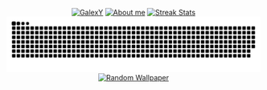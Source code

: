 
<p align="center">

  <!-- Gif -->
  <a href="https://github.com/GalexY727">
    <img src="https://github.com/GalexY727/GalexY727/blob/main/media/GalexYBanner.gif" alt="GalexY" /></a>
    
  <!-- Typing SVG -->
  <a href="https://git.io/typing-svg">
    <img src="https://readme-typing-svg.demolab.com?font=Fira+Code&size=30&pause=1000&center=true&vCenter=true&width=870&height=100&lines=My+name+is+Alexander+Hamilton+%F0%9F%91%8B;I+code+robots+for+F.I.R.S.T.+competitions+%F0%9F%A4%96;I+am+learning+Java%2C+JavaScript%2C+and+Pyhton+%F0%9F%90%8D;I+really+like+music+and+space+%F0%9F%8C%8C;Have+a+nice+day!" alt="About me" /></a>

  <!-- Github Streak -->
  <a href="https://git.io/streak-stats">
    <img src="https://streak-stats.demolab.com?user=GalexY&theme=tokyonight_duo&mode=weekly&border=DD2BC7" alt="Streak Stats" /></a>
  
  <!-- Commit Snake! -->
  <a href="Snek">
  <img src="https://raw.githubusercontent.com/platane/platane/output/github-contribution-grid-snake-dark.svg#gh-dark-mode-only" alt="Streak Stats" /></a>
  
  <!-- Random Wallpaper -->
  <a href="https://github.com/DenverCoder1/Minimalistic-Wallpaper-Collection">
    <img src="https://minimalistic-wallpaper.demolab.com/?random" alt="Random Wallpaper" /></a>
  

  
</p>

<!--
**GalexY727/GalexY727** is a ✨ _special_ ✨ repository because its `README.md` (this file) appears on your GitHub profile.

Here are some ideas to get you started:

- 🔭 I’m currently working on ...
- 🌱 I’m currently learning ...
- 👯 I’m looking to collaborate on ...
- 🤔 I’m looking for help with ...
- 💬 Ask me about ...
- 📫 How to reach me: ...
- 😄 Pronouns: ...
- ⚡ Fun fact: ...
-->
